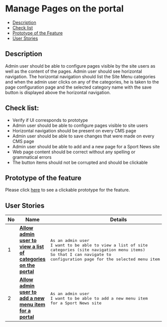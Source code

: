 # Manage Pages on the portal

- [Description](#description)
- [Check list](#check-list)
- [Prototype of the Feature](#prototype-of-the-feature)
- [User Stories](#user-stories)

## Description

Admin user should be able to configure pages visible by the site users as well as the content of the pages. 
Admin user should see horizontal navigation. The horizontal navigation should list the Site Menu categories 
and when the admin user clicks on any of the categories, he is taken to the page configuration page and the 
selected category name with the save button is displayed above the horizontal navigation.

## Check list:

  - Verify if UI corresponds to prototype
  - Admin user should be able to configure pages visible to site users
  - Horizontal navigation should be present on every CMS page
  - Admin user should be able to save changes that were made on every CMS page
  - Admin user should be able to add and a new page for a Sport News site
  - Web page content should be correct without any spelling or grammatical errors
  - The button items should not be corrupted and should be clickable

## Prototype of the feature

  Please click [here](https://www.figma.com/proto/JVDTph8VY9Ye7kz8BTDxhJ/Sport-News?node-id=0%3A2222&scaling=scale-down-width) to see a clickable prototype for the feature.

## User Stories

No           |      Name     |   Details
------------ | ------------- | -------------
1 |[**Allow admin user to view a list of categories on the portal**](/products/sport_news_portal/web_application_features/manage_pages/user_stories/cms_horizontal_navigation)|<pre>As an admin user<br>I want to be able to view a list of site categories (site navigation menu items)<br>So that I can navigate to configuration page for the selected menu item (category)</pre>
2 |[**Allow admin user to add a new menu item for a portal**](/products/sport_news_portal/web_application_features/manage_pages/user_stories/add_new_menu_item)|<pre>As an admin user<br>I want to be able to add a new menu item for a Sport News site</pre>

